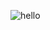 ![hello](https://user-images.githubusercontent.com/24212703/202459487-347eac81-2629-452c-9072-1e5f5ba02665.svg)
